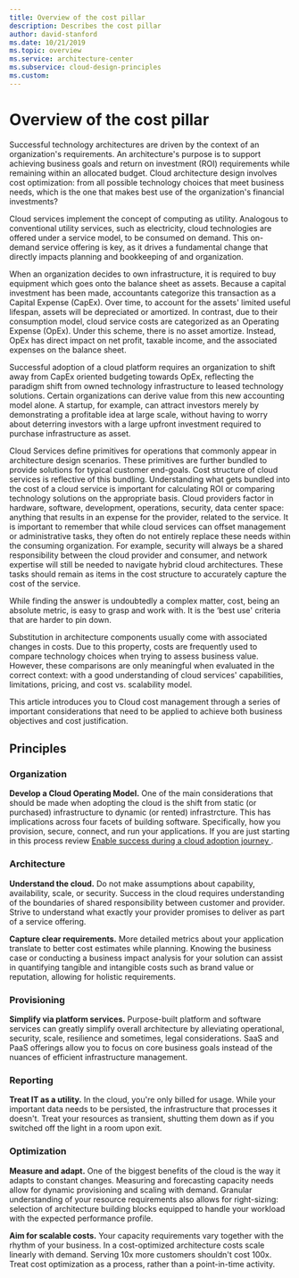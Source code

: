 ```yaml
---
title: Overview of the cost pillar 
description: Describes the cost pillar
author: david-stanford
ms.date: 10/21/2019
ms.topic: overview
ms.service: architecture-center
ms.subservice: cloud-design-principles
ms.custom: 
---
```


# Overview of the cost pillar

Successful technology architectures are driven by the context of an organization's requirements. An architecture's purpose is to support achieving business goals and return on investment (ROI) requirements while remaining within an allocated budget. Cloud architecture design involves cost optimization: from all possible technology choices that meet business needs, which is the one that makes best use of the organization's financial investments?

Cloud services implement the concept of computing as utility. Analogous to conventional utility services, such as electricity, cloud technologies are offered under a service model, to be consumed on demand. This on-demand service offering is key, as it drives a fundamental change that directly impacts planning and bookkeeping of and organization.

When an organization decides to own infrastructure, it is required to buy equipment which goes onto the balance sheet as assets. Because a capital investment has been made, accountants categorize this transaction as a Capital Expense (CapEx). Over time, to account for the assets' limited useful lifespan, assets will be depreciated or amortized. In contrast, due to their consumption model, cloud service costs are categorized as an Operating Expense (OpEx). Under this scheme, there is no asset amortize. Instead, OpEx has direct impact on net profit, taxable income, and the associated expenses on the balance sheet.

Successful adoption of a cloud platform requires an organization to shift away from CapEx oriented budgeting towards OpEx, reflecting the paradigm shift from owned technology infrastructure to leased technology solutions.  Certain organizations can derive value from this new accounting model alone. A startup, for example, can attract investors merely by demonstrating a profitable idea at large scale, without having to worry about deterring investors with a large upfront investment required to purchase infrastructure as asset.

Cloud Services define primitives for operations that commonly appear in architecture design scenarios. These primitives are further bundled to provide solutions for typical customer end-goals. Cost structure of cloud services is reflective of this bundling. Understanding what gets bundled into the cost of a cloud service is important for calculating ROI or comparing technology solutions on the appropriate basis. Cloud providers factor in hardware, software, development, operations, security, data center space: anything that results in an expense for the provider, related to the service. It is important to remember that while cloud services can offset management or administrative tasks, they often do not entirely replace these needs within the consuming organization. For example, security will always be a shared responsibility between the cloud provider and consumer, and network expertise will still be needed to navigate hybrid cloud architectures. These tasks should remain as items in the cost structure to accurately capture the cost of the service.

While finding the answer is undoubtedly a complex matter, cost, being an absolute metric, is easy to grasp and work with. It is the ‘best use' criteria that are harder to pin down.

Substitution in architecture components usually come with associated changes in costs. Due to this property, costs are frequently used to compare technology choices when trying to assess business value. However, these comparisons are only meaningful when evaluated in the correct context: with a good understanding of cloud services' capabilities, limitations, pricing, and cost vs. scalability model.

This article introduces you to Cloud cost management through a series of important considerations that need to be applied to achieve both business objectives and cost justification.

## Principles

### Organization

**Develop a Cloud Operating Model.** One of the main considerations that should be made when adopting the cloud is the shift from static (or purchased) infrastructure to dynamic (or rented) infrastrcture.  This has implications across four facets of building software. Specifically, how you provision, secure, connect, and run your applications. If you are just starting in this process review [Enable success during a cloud adoption journey ](/azure/cloud-adoption-framework/getting-started/enable).

### Architecture

**Understand the cloud.** Do not make assumptions about capability, availability, scale, or security. Success in the cloud requires understanding of the boundaries of shared responsibility between customer and provider. Strive to understand what exactly your provider promises to deliver as part of a service offering.

**Capture clear requirements.** More detailed metrics about your application translate to better cost estimates while planning. Knowing the business case or conducting a business impact analysis for your solution can assist in quantifying tangible and intangible costs such as brand value or reputation, allowing for holistic requirements.

### Provisioning

**Simplify via platform services.** Purpose-built platform and software services can greatly simplify overall architecture by alleviating operational, security, scale, resilience and sometimes, legal considerations. SaaS and PaaS offerings allow you to focus on core business goals instead of the nuances of efficient infrastructure management.

### Reporting

**Treat IT as a utility.** In the cloud, you're only billed for usage. While     your important data needs to be persisted, the infrastructure that processes     it doesn't. Treat your resources as transient, shutting them down as if you     switched off the light in a room upon exit.

### Optimization

**Measure and adapt.** One of the biggest benefits of the cloud is the way     it adapts to constant changes. Measuring and forecasting capacity needs     allow for dynamic provisioning and scaling with demand. Granular     understanding of your resource requirements also allows for right-sizing:     selection of architecture building blocks equipped to handle your workload     with the expected performance profile.

**Aim for scalable costs.** Your capacity requirements vary together with the rhythm of your business. In a cost-optimized architecture costs scale linearly with demand. Serving 10x more customers shouldn't cost 100x. Treat cost optimization as a process, rather than a point-in-time activity.
